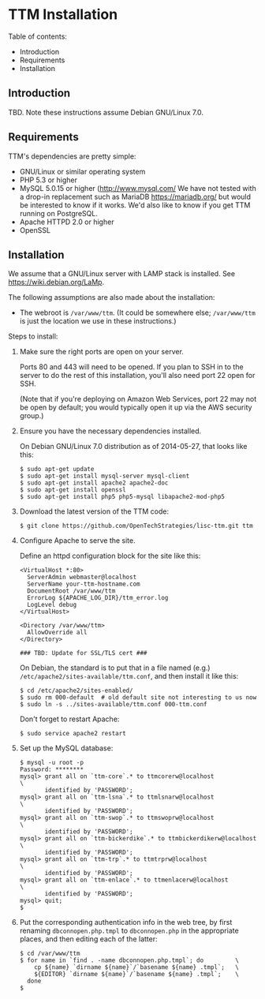TTM Installation
================

Table of contents:

 * Introduction
 * Requirements
 * Installation
 
Introduction
------------

TBD.  Note these instructions assume Debian GNU/Linux 7.0.

Requirements 
-------------

TTM's dependencies are pretty simple:

 * GNU/Linux or similar operating system
 * PHP 5.3 or higher
 * MySQL 5.0.15 or higher (<http://www.mysql.com/>
   We have not tested with a drop-in replacement such as MariaDB
   <https://mariadb.org/> but would be interested to know if it works.
   We'd also like to know if you get TTM running on PostgreSQL.
 * Apache HTTPD 2.0 or higher
 * OpenSSL

Installation
------------

We assume that a GNU/Linux server with LAMP stack is installed.
See https://wiki.debian.org/LaMp.

The following assumptions are also made about the installation:

 * The webroot is `/var/www/ttm`.
   (It could be somewhere else; `/var/www/ttm` is just the location
   we use in these instructions.)

Steps to install:

1.  Make sure the right ports are open on your server.

    Ports 80 and 443 will need to be opened.  If you plan to SSH in to
    the server to do the rest of this installation, you'll also need
    port 22 open for SSH.

    (Note that if you're deploying on Amazon Web Services, port 22 may
    not be open by default; you would typically open it up via the AWS
    security group.)

2.  Ensure you have the necessary dependencies installed.

    On Debian GNU/Linux 7.0 distribution as of 2014-05-27, that looks
    like this:

        $ sudo apt-get update
        $ sudo apt-get install mysql-server mysql-client
        $ sudo apt-get install apache2 apache2-doc
        $ sudo apt-get install openssl
        $ sudo apt-get install php5 php5-mysql libapache2-mod-php5

3.  Download the latest version of the TTM code:
   
        $ git clone https://github.com/OpenTechStrategies/lisc-ttm.git ttm

4.  Configure Apache to serve the site.

    Define an httpd configuration block for the site like this:

        <VirtualHost *:80>
          ServerAdmin webmaster@localhost
          ServerName your-ttm-hostname.com
          DocumentRoot /var/www/ttm
          ErrorLog ${APACHE_LOG_DIR}/ttm_error.log
          LogLevel debug
        </VirtualHost>
        
        <Directory /var/www/ttm>
          AllowOverride all
        </Directory>

        ### TBD: Update for SSL/TLS cert ###

    On Debian, the standard is to put that in a file named (e.g.)
    `/etc/apache2/sites-available/ttm.conf`, and then install it like
    this:

        $ cd /etc/apache2/sites-enabled/
        $ sudo rm 000-default  # old default site not interesting to us now
        $ sudo ln -s ../sites-available/ttm.conf 000-ttm.conf

    Don't forget to restart Apache:

        $ sudo service apache2 restart

5.  Set up the MySQL database:

        $ mysql -u root -p
        Password: ********
        mysql> grant all on `ttm-core`.* to ttmcorerw@localhost             \
               identified by 'PASSWORD';
        mysql> grant all on `ttm-lsna`.* to ttmlsnarw@localhost             \
               identified by 'PASSWORD';
        mysql> grant all on `ttm-swop`.* to ttmswoprw@localhost             \
               identified by 'PASSWORD';
        mysql> grant all on `ttm-bickerdike`.* to ttmbickerdikerw@localhost \
               identified by 'PASSWORD';
        mysql> grant all on `ttm-trp`.* to ttmtrprw@localhost               \
               identified by 'PASSWORD';
        mysql> grant all on `ttm-enlace`.* to ttmenlacerw@localhost         \
               identified by 'PASSWORD';
        mysql> quit;
        $ 

6.  Put the corresponding authentication info in the web tree, by
    first renaming `dbconnopen.php.tmpl` to `dbconnopen.php` in the
    appropriate places, and then editing each of the latter:

        $ cd /var/www/ttm
        $ for name in `find . -name dbconnopen.php.tmpl`; do         \
            cp ${name} `dirname ${name}`/`basename ${name} .tmpl`;   \
            ${EDITOR} `dirname ${name}`/`basename ${name} .tmpl`;    \  
          done
        $
